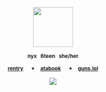 <p align="center"> <img width="90" src="https://i.pinimg.com/originals/2f/c1/b8/2fc1b8f82e14172e3bcae39ca8c8ab33.gif">

<div align="center"> 

<sup>**nyx⠀6teen⠀she/her**</sub></sup>

<div align="center"> 
 
<sup>[**rentry**](https://rentry.co/domainclash)⠀⠀✦ ⠀[**atabook**](https://soulripper.atabook.org/)⠀⠀✦ ⠀[**guns.lol**](https://guns.lol/soulripper)</sub></sup>

<div align="center"> 
  
![](https://komarev.com/ghpvc/?username=vampiresoul&color=9c005d&label=ꔫ)
